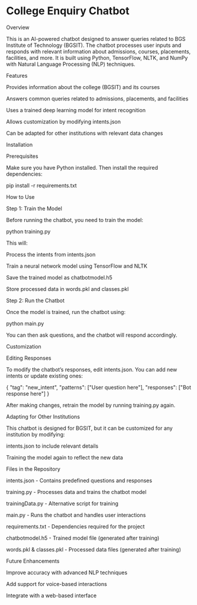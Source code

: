 # College Enquiry Chatbot
Overview

This is an AI-powered chatbot designed to answer queries related to BGS Institute of Technology (BGSIT). The chatbot processes user inputs and responds with relevant information about admissions, courses, placements, facilities, and more. It is built using Python, TensorFlow, NLTK, and NumPy with Natural Language Processing (NLP) techniques.

Features

Provides information about the college (BGSIT) and its courses

Answers common queries related to admissions, placements, and facilities

Uses a trained deep learning model for intent recognition

Allows customization by modifying intents.json

Can be adapted for other institutions with relevant data changes

Installation

Prerequisites

Make sure you have Python installed. Then install the required dependencies:

pip install -r requirements.txt

How to Use

Step 1: Train the Model

Before running the chatbot, you need to train the model:

python training.py

This will:

Process the intents from intents.json

Train a neural network model using TensorFlow and NLTK

Save the trained model as chatbotmodel.h5

Store processed data in words.pkl and classes.pkl

Step 2: Run the Chatbot

Once the model is trained, run the chatbot using:

python main.py

You can then ask questions, and the chatbot will respond accordingly.

Customization

Editing Responses

To modify the chatbot’s responses, edit intents.json. You can add new intents or update existing ones:

{
  "tag": "new_intent",
  "patterns": ["User question here"],
  "responses": ["Bot response here"]
}

After making changes, retrain the model by running training.py again.

Adapting for Other Institutions

This chatbot is designed for BGSIT, but it can be customized for any institution by modifying:

intents.json to include relevant details

Training the model again to reflect the new data

Files in the Repository

intents.json - Contains predefined questions and responses

training.py - Processes data and trains the chatbot model

trainingData.py - Alternative script for training

main.py - Runs the chatbot and handles user interactions

requirements.txt - Dependencies required for the project

chatbotmodel.h5 - Trained model file (generated after training)

words.pkl & classes.pkl - Processed data files (generated after training)

Future Enhancements

Improve accuracy with advanced NLP techniques

Add support for voice-based interactions

Integrate with a web-based interface
